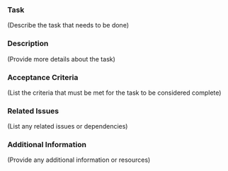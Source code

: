 ### Task

(Describe the task that needs to be done)

### Description

(Provide more details about the task)

### Acceptance Criteria

(List the criteria that must be met for the task to be considered complete)

### Related Issues

(List any related issues or dependencies)

### Additional Information

(Provide any additional information or resources)